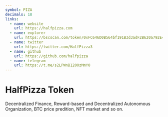 ```yaml
---
symbol: PIZA
decimals: 18
links:
  - name: website
    url: https://halfpizza.com
  - name: explorer
    url: https://bscscan.com/token/0xFC646D0B564bf191B3d3adF2B620a792E485e6Da
  - name: twitter
    url: https://twitter.com/HalfPizza3
  - name: github
    url: https://github.com/halfpizza
  - name: telegram
    url: https://t.me/s2LPWnB1200zMmY0
---
```


# HalfPizza Token

Decentralized Finance, Reward-based and Decentralized Autonomous Organization, BTC price predition, NFT market and so on.

